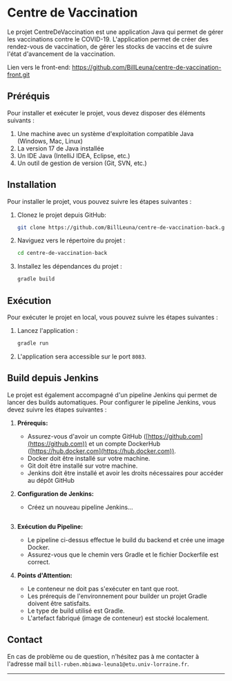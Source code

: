 # Centre de Vaccination

Le projet CentreDeVaccination est une application Java qui permet de gérer les vaccinations contre le COVID-19. L'application permet de créer des rendez-vous de vaccination, de gérer les stocks de vaccins et de suivre l'état d'avancement de la vaccination.

Lien vers le front-end: https://github.com/BillLeuna/centre-de-vaccination-front.git

## Préréquis

Pour installer et exécuter le projet, vous devez disposer des éléments suivants :

1. Une machine avec un système d'exploitation compatible Java (Windows, Mac, Linux)
2. La version 17 de Java installée
3. Un IDE Java (IntelliJ IDEA, Eclipse, etc.)
4. Un outil de gestion de version (Git, SVN, etc.)


## Installation

Pour installer le projet, vous pouvez suivre les étapes suivantes :

1. Clonez le projet depuis GitHub:
   ```bash
   git clone https://github.com/BillLeuna/centre-de-vaccination-back.git
   ```

2. Naviguez vers le répertoire du projet :
   ```bash
   cd centre-de-vaccination-back
   ```

3. Installez les dépendances du projet :
    ```bash
   gradle build
   ```

## Exécution

Pour exécuter le projet en local, vous pouvez suivre les étapes suivantes :


1. Lancez l'application :
   ```bash
   gradle run
   ```

2. L'application sera accessible sur le port `8083`.


## Build depuis Jenkins

Le projet est également accompagné d'un pipeline Jenkins qui permet de lancer des builds automatiques. Pour configurer le pipeline Jenkins, vous devez suivre les étapes suivantes :


1. **Prérequis:**
   - Assurez-vous d'avoir un compte GitHub ([https://github.com](https://github.com)) et un compte DockerHub ([https://hub.docker.com](https://hub.docker.com)).
   - Docker doit être installé sur votre machine.
   - Git doit être installé sur votre machine.
   - Jenkins doit être installé et avoir les droits nécessaires pour accéder au dépôt GitHub


2. **Configuration de Jenkins:**
   - Créez un nouveau pipeline Jenkins...
     ```groovy
     
     ```


3. **Exécution du Pipeline:**
   - Le pipeline ci-dessus effectue le build du backend et crée une image Docker.
   - Assurez-vous que le chemin vers Gradle et le fichier Dockerfile est correct.

4. **Points d'Attention:**
   - Le conteneur ne doit pas s'exécuter en tant que root.
   - Les prérequis de l'environnement pour builder un projet Gradle doivent être satisfaits.
   - Le type de build utilisé est Gradle.
   - L'artefact fabriqué (image de conteneur) est stocké localement.


## Contact

En cas de problème ou de question, n'hésitez pas à me contacter à l'adresse mail `bill-ruben.mbiawa-leuna1@etu.univ-lorraine.fr`.

---
